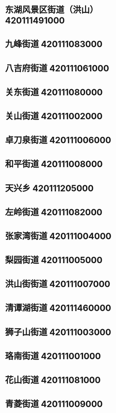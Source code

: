 # 东湖风景区街道（洪山） 420111491000
# 九峰街道 420111083000
# 八吉府街道 420111061000
# 关东街道 420111080000
# 关山街道 420111002000
# 卓刀泉街道 420111006000
# 和平街道 420111008000
# 天兴乡 420111205000
# 左岭街道 420111082000
# 张家湾街道 420111004000
# 梨园街道 420111005000
# 洪山街街道 420111007000
# 清谭湖街道 420111460000
# 狮子山街道 420111003000
# 珞南街道 420111001000
# 花山街道 420111081000
# 青菱街道 420111009000
